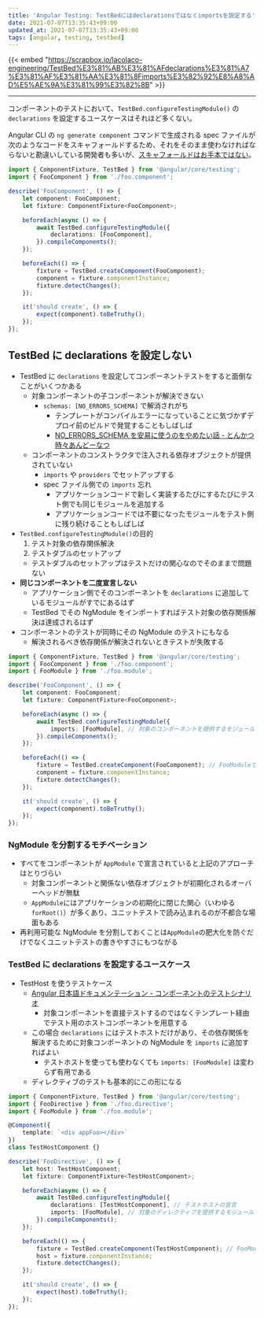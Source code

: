 ```yaml
---
title: 'Angular Testing: TestBedにはdeclarationsではなくimportsを設定する'
date: 2021-07-07T13:35:43+09:00
updated_at: 2021-07-07T13:35:43+09:00
tags: [angular, testing, testbed]
---
```


{{< embed "https://scrapbox.io/lacolaco-engineering/TestBed%E3%81%AB%E3%81%AFdeclarations%E3%81%A7%E3%81%AF%E3%81%AA%E3%81%8Fimports%E3%82%92%E8%A8%AD%E5%AE%9A%E3%81%99%E3%82%8B" >}}

---

コンポーネントのテストにおいて、`TestBed.configureTestingModule()` の `declarations` を設定するユースケースはそれほど多くない。<br>

Angular CLI の `ng generate component` コマンドで生成される spec ファイルが次のようなコードをスキャフォールドするため、それをそのまま使わなければならないと勘違いしている開発者も多いが、[スキャフォールドはお手本ではない](https://scrapbox.io/lacolaco-engineering/%E3%82%B9%E3%82%AD%E3%83%A3%E3%83%95%E3%82%A9%E3%83%BC%E3%83%AB%E3%83%89%E3%81%AF%E3%81%8A%E6%89%8B%E6%9C%AC%E3%81%A7%E3%81%AF%E3%81%AA%E3%81%84)。<br>

```ts:foo.component.spec.ts
import { ComponentFixture, TestBed } from '@angular/core/testing';
import { FooComponent } from './foo.component';

describe('FooComponent', () => {
    let component: FooComponent;
    let fixture: ComponentFixture<FooComponent>;

    beforeEach(async () => {
        await TestBed.configureTestingModule({
            declarations: [FooComponent],
        }).compileComponents();
    });

    beforeEach(() => {
        fixture = TestBed.createComponent(FooComponent);
        component = fixture.componentInstance;
        fixture.detectChanges();
    });

    it('should create', () => {
        expect(component).toBeTruthy();
    });
});
```

## TestBed に declarations を設定しない

- TestBed に `declarations` を設定してコンポーネントテストをすると面倒なことがいくつかある
  - 対象コンポーネントの子コンポーネントが解決できない
    - `schemas: [NO_ERRORS_SCHEMA]` で解消されがち
      - テンプレートがコンパイルエラーになっていることに気づかずデプロイ前のビルドで発覚することもしばしば
      - [NO_ERRORS_SCHEMA を安易に使うのをやめたい話 - とんかつ時々あんどーなつ](https://kasaharu.hatenablog.com/entry/20210705/1625492137)
  - コンポーネントのコンストラクタで注入される依存オブジェクトが提供されていない
    - `imports` や `providers` でセットアップする
    - spec ファイル側での `imports` 忘れ
      - アプリケーションコードで新しく実装するたびにするたびにテスト側でも同じモジュールを追加する
      - アプリケーションコードでは不要になったモジュールをテスト側に残り続けることもしばしば
- `TestBed.configureTestingModule()`の目的
  1. テスト対象の依存関係解決
  2. テストダブルのセットアップ
    - テストダブルのセットアップはテストだけの関心なのでそのままで問題ない
- **同じコンポーネントを二度宣言しない**
  - アプリケーション側でそのコンポーネントを `declarations` に追加しているモジュールがすでにあるはず
  - TestBed でその NgModule をインポートすればテスト対象の依存関係解決は達成されるはず
- コンポーネントのテストが同時にその NgModule のテストにもなる
  - 解決されるべき依存関係が解決されないときテストが失敗する

```ts:foo.component.spec.ts
import { ComponentFixture, TestBed } from '@angular/core/testing';
import { FooComponent } from './foo.component';
import { FooModule } from './foo.module';

describe('FooComponent', () => {
    let component: FooComponent;
    let fixture: ComponentFixture<FooComponent>;

    beforeEach(async () => {
        await TestBed.configureTestingModule({
            imports: [FooModule], // 対象のコンポーネントを提供するモジュールをインポートするだけ
        }).compileComponents();
    });

    beforeEach(() => {
        fixture = TestBed.createComponent(FooComponent); // FooModuleで宣言されているため生成できる
        component = fixture.componentInstance;
        fixture.detectChanges();
    });

    it('should create', () => {
        expect(component).toBeTruthy();
    });
});
```

### NgModule を分割するモチベーション

- すべてをコンポーネントが `AppModule` で宣言されていると上記のアプローチはとりづらい
  - 対象コンポーネントと関係ない依存オブジェクトが初期化されるオーバーヘッドが無駄
  - `AppModule`にはアプリケーションの初期化に閉じた関心（いわゆる `forRoot()`）が多くあり、ユニットテストで読み込まれるのが不都合な場面もある
- 再利用可能な NgModule を分割しておくことは`AppModule`の肥大化を防ぐだけでなくユニットテストの書きやすさにもつながる

### TestBed に declarations を設定するユースケース<br>

- TestHost を使うテストケース
  - [Angular 日本語ドキュメンテーション - コンポーネントのテストシナリオ](https://angular.jp/guide/testing-components-scenarios#%E3%83%86%E3%82%B9%E3%83%88%E3%83%9B%E3%82%B9%E3%83%88%E5%86%85%E9%83%A8%E3%81%AE%E3%82%B3%E3%83%B3%E3%83%9D%E3%83%BC%E3%83%8D%E3%83%B3%E3%83%88)
    - 対象コンポーネントを直接テストするのではなくテンプレート経由でテスト用のホストコンポーネントを用意する
  - この場合 `declarations` にはテストホストだけがあり、その依存関係を解決するために対象コンポーネントの NgModule を `imports` に追加すればよい
    - テストホストを使っても使わなくても `imports: [FooModule]` は変わらず有用である
  - ディレクティブのテストも基本的にこの形になる

```ts:foo.directive.spec.ts
import { ComponentFixture, TestBed } from '@angular/core/testing';
import { FooDirective } from './foo.directive';
import { FooModule } from './foo.module';

@Component({
    template: `<div appFoo></div>`
})
class TestHostComponent {}

describe('FooDirective', () => {
    let host: TestHostComponent;
    let fixture: ComponentFixture<TestHostComponent>;

    beforeEach(async () => {
        await TestBed.configureTestingModule({
            declarations: [TestHostComponent], // テストホストの宣言
            imports: [FooModule], // 対象のディレクティブを提供するモジュール
        }).compileComponents();
    });

    beforeEach(() => {
        fixture = TestBed.createComponent(TestHostComponent); // FooModuleで宣言されているため生成できる
        host = fixture.componentInstance;
        fixture.detectChanges();
    });

    it('should create', () => {
        expect(host).toBeTruthy();
    });
});
```
